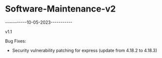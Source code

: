 # Software-Maintenance-v2

-----------10-05-2023-----------

v1.1

Bug Fixes:

  - Security vulnerability patching for express (update from 4.18.2 to 4.18.3)
